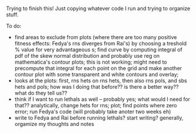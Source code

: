 Trying to finish this! Just copying whatever code I run and trying to organize stuff.

To do:
- find areas to exclude from plots (where there are too many positive fitness effects: Fedya's rns diverges from Rai's) by choosing a treshold % value for very advantageous s; find curve by computing integral of pdf of the skew normal distribution and probably use reg on mathematica's contour plots; this is not working; might need to precompute that integral for each point on the grid and make another contour plot with some transparent and white contours and overlay;
- looks at the plots: first, rns hets on rns hets, then also rns pols, and sbs hets and pols; how was I doing that before?? is there a better way?? what do they tell us??
- think if I want to run lethals as well – probably yes; what would I need for that?? analytically, change hets for rns; plot; find points where zero error; run Fedya's code (will probably take anoter two weeks eh)
- write to Fedya and Rai before running lethals? start writing? generally, orgamize my thoughts and notes
